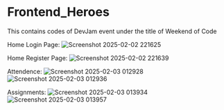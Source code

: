 # Frontend_Heroes
This contains codes of DevJam event under the title of Weekend of Code

Home Login Page:
![Screenshot 2025-02-02 221625](https://github.com/user-attachments/assets/feacfcea-f487-49fa-a30d-c28188f5c9cb)

Home Register Page:
![Screenshot 2025-02-02 221639](https://github.com/user-attachments/assets/81bbcca6-7dc6-4f56-a5d3-cfef4203e5e5)

Attendence:
![Screenshot 2025-02-03 012928](https://github.com/user-attachments/assets/649fc014-cad5-46fb-b83a-bc0b9f82b402)
![Screenshot 2025-02-03 012936](https://github.com/user-attachments/assets/f68ef1a5-5697-4537-8709-3d3d83742713)

Assignments:
![Screenshot 2025-02-03 013934](https://github.com/user-attachments/assets/c81b53c1-059b-4c11-b3da-fa91d0f69ad0)
![Screenshot 2025-02-03 013957](https://github.com/user-attachments/assets/7c8e9528-9864-4bac-b4f5-f4a40f2e48b2)

